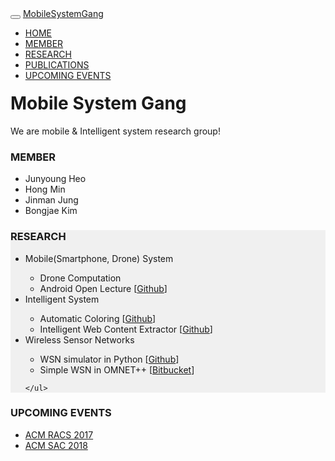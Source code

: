 <!DOCTYPE html>
<html lang="en">
<head>
  <title>Mobile System Gang</title>
  <meta charset="utf-8">
  <meta name="viewport" content="width=device-width, initial-scale=1">
  <link rel="stylesheet" href="https://maxcdn.bootstrapcdn.com/bootstrap/3.3.7/css/bootstrap.min.css">
  <script src="https://ajax.googleapis.com/ajax/libs/jquery/3.2.0/jquery.min.js"></script>
  <script src="https://maxcdn.bootstrapcdn.com/bootstrap/3.3.7/js/bootstrap.min.js"></script>
  <style>
    .jumbotron {
      margin-top: -20px;
      margin-bottom: 10px;
    }
    .bg-1 {
      background-color: #f0f0f0;
    }

  </style>
</head>

<body>

<nav class="navbar navbar-inverse">
  <div class="container-fluid">
    <div class="navbar-header">
      <button type="button" class="navbar-toggle" data-toggle="collapse" data-target="#myNavbar">
        <span class="icon-bar"></span>
        <span class="icon-bar"></span>
        <span class="icon-bar"></span>
      </button>
      <a class="navbar-brand" href="index.html">MobileSystemGang</a>
    </div>
    <div class="collapse navbar-collapse" id="myNavbar">
      <ul class="nav navbar-nav navbar-right">
        <li class="active"><a href="#">HOME</a></li>
        <li><a href="#member">MEMBER</a></li>
        <li><a href="#research">RESEARCH</a></li>
        <li><a href="publications.html">PUBLICATIONS</a></li>
        <li><a href="#upcoming">UPCOMING EVENTS</a></li>
      </ul>
    </div>
  </div>
</nav>

<div class="container-fluid jumbotron">
  <h1>Mobile System Gang</h1>
  <p>We are mobile & Intelligent system research group!</p>
</div>

<div class="container" id="member">
  <h3>MEMBER</h3>
  <ul>
    <li>Junyoung Heo</li>
    <li>Hong Min</li>
    <li>Jinman Jung</li>
    <li>Bongjae Kim</li>
  </ul>
</div>

<div class="container-fluid bg-1">
  <div class="container" id="research">
    <h3>RESEARCH</h3>
    <ul>
	  <li>Mobile(Smartphone, Drone) System</li>
	    <ul>
		  <li>Drone Computation</li>
		  <li>Android Open Lecture [<a href="https://github.com/jyheo/android-lecture">Github</a>]</li>
		</ul>
	  <li>Intelligent System</li>
		<ul>
		  <li>Automatic Coloring [<a href="https://github.com/MobileSystemGang/deepcolor">Github</a>]</li>
		  <li>Intelligent Web Content Extractor [<a href="https://github.com/jyheo/BoilerPy">Github</a>]</li>
		</ul>
      <li>Wireless Sensor Networks</li>
	    <ul>
		  <li>WSN simulator in Python [<a href="https://github.com/jyheo/pywsn">Github</a>]</li>
		  <li>Simple WSN in OMNET++ [<a href="https://bitbucket.org/jyheo/simple_wsn">Bitbucket</a>]</li>
		</ul>

    </ul>
  </div>
</div>

<div class="container" id="upcoming">
  <h3>UPCOMING EVENTS</h3>
  <ul>
    <!--<li><a href="http://www.kiise.or.kr/conference/kcc/2017/">KIISE KCC 2017</a></li>-->
    <li><a href="https://sites.google.com/site/acmracs2017/">ACM RACS 2017</a></li>
    <li><a href="https://www.sigapp.org/sac/sac2018/">ACM SAC 2018</a></li>
  </ul>
</div>

</body>
</html>
